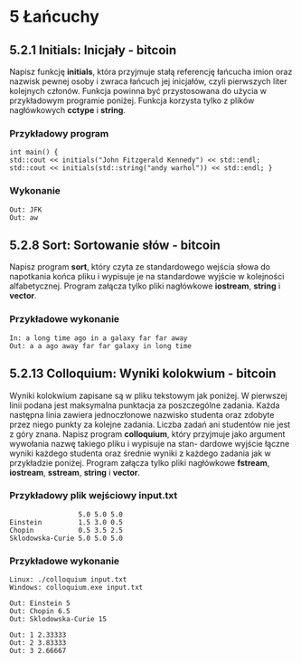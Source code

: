 # 5 Łańcuchy

## 5.2.1 Initials: Inicjały - bitcoin

Napisz funkcję **initials**, która przyjmuje stałą referencję łańcucha imion oraz nazwisk pewnej osoby i
zwraca łańcuch jej inicjałów, czyli pierwszych liter kolejnych członów. Funkcja powinna być przystosowana
do użycia w przykładowym programie poniżej. Funkcja korzysta tylko z plików nagłówkowych **cctype** i **string**.

### Przykładowy program
```
int main() {
std::cout << initials("John Fitzgerald Kennedy") << std::endl;
std::cout << initials(std::string("andy warhol")) << std::endl; }
```

### Wykonanie
```
Out: JFK
Out: aw
```

## 5.2.8 Sort: Sortowanie słów - bitcoin

Napisz program **sort**, który czyta ze standardowego wejścia słowa do napotkania końca pliku i wypisuje
je na standardowe wyjście w kolejności alfabetycznej. Program załącza tylko pliki nagłówkowe **iostream**,
**string** i **vector**.

### Przykładowe wykonanie
```
In: a long time ago in a galaxy far far away
Out: a a ago away far far galaxy in long time
```

## 5.2.13 Colloquium: Wyniki kolokwium - bitcoin

Wyniki kolokwium zapisane są w pliku tekstowym jak poniżej. W pierwszej linii podana jest maksymalna
punktacja za poszczególne zadania. Każda następna linia zawiera jednoczłonowe nazwisko studenta oraz
zdobyte przez niego punkty za kolejne zadania. Liczba zadań ani studentów nie jest z góry znana. Napisz
program **colloquium**, który przyjmuje jako argument wywołania nazwę takiego pliku i wypisuje na stan-
dardowe wyjście łączne wyniki każdego studenta oraz średnie wyniki z każdego zadania jak w przykładzie
poniżej. Program załącza tylko pliki nagłówkowe **fstream**, **iostream**, **sstream**, **string** i **vector**.

### Przykładowy plik wejściowy input.txt
```
                 5.0 5.0 5.0
Einstein         1.5 3.0 0.5
Chopin           0.5 3.5 2.5
Sklodowska-Curie 5.0 5.0 5.0
```

### Przykładowe wykonanie
```
Linux: ./colloquium input.txt
Windows: colloquium.exe input.txt

Out: Einstein 5
Out: Chopin 6.5
Out: Sklodowska-Curie 15

Out: 1 2.33333
Out: 2 3.83333
Out: 3 2.66667
```